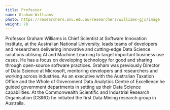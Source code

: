 ```yaml
---
title: Professor
name: Graham Williams
photo: https://researchers.anu.edu.au/researchers/williams-gjx/image
weight: 70
---
```


Professor Graham Williams is Chief Scientist at Software Innovation Institute, at the Australian National University. leads teams of developers and researchers delivering innovative and cutting-edge Data Science solutions utilising AI and Machine Learning to target important business use cases. He has a focus on developing technology for good and sharing through open-source software practices. Graham was previously Director of Data Science at Microsoft, mentoring developers and researchers and working across industries. As an executive with the Australian Taxation Office and the Whole of Government Data Analytics Centre of Excellence he guided government departments in setting up their Data Science capabilities. At the Commonwealth Scientific and Industrial Research Organisation (CSIRO) he initiated the first Data Mining research group in Australia.
